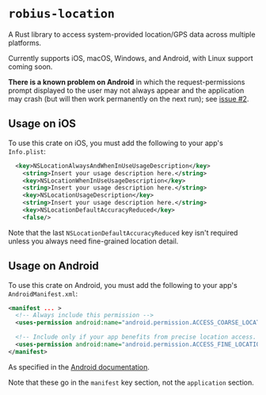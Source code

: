 # `robius-location`

A Rust library to access system-provided location/GPS data across multiple platforms.

Currently supports iOS, macOS, Windows, and Android, with Linux support coming soon.

**There is a known problem on Android** in which the request-permissions prompt displayed to the user may not always appear and the application may crash (but will then work permanently on the next run); see [issue #2](https://github.com/project-robius/robius/issues/2).


## Usage on iOS
To use this crate on iOS, you must add the following to your app's `Info.plist`:
```xml
  <key>NSLocationAlwaysAndWhenInUseUsageDescription</key>
	<string>Insert your usage description here.</string>
	<key>NSLocationWhenInUseUsageDescription</key>
	<string>Insert your usage description here.</string>
	<key>NSLocationUsageDescription</key>
	<string>Insert your usage description here.</string>
	<key>NSLocationDefaultAccuracyReduced</key>
	<false/>
```
Note that the last `NSLocationDefaultAccuracyReduced` key isn't required unless you always need fine-grained location detail. 

## Usage on Android
To use this crate on Android, you must add the following to your app's `AndroidManifest.xml`:
```xml
<manifest ... >
  <!-- Always include this permission -->
  <uses-permission android:name="android.permission.ACCESS_COARSE_LOCATION" />

  <!-- Include only if your app benefits from precise location access. -->
  <uses-permission android:name="android.permission.ACCESS_FINE_LOCATION" />
</manifest>
```
As specified in the [Android documentation][android-docs].

Note that these go in the `manifest` key section, not the `application` section.

[android-docs]: https://developer.android.com/develop/sensors-and-location/location/permissions

